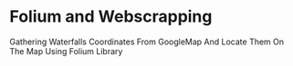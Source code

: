 # Folium and Webscrapping
 Gathering Waterfalls Coordinates From GoogleMap And Locate Them On The Map Using Folium Library
